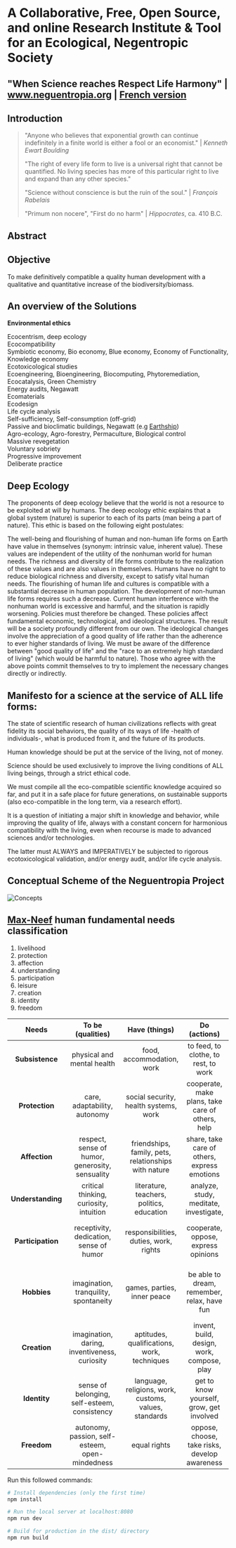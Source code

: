 # A Collaborative, Free, Open Source, and online Research Institute & Tool for an Ecological, Negentropic Society
## "When Science reaches Respect Life Harmony"  |  www.neguentropia.org | [French version](https://github.com/DSkillz/neguentropia/blob/dev/readme-fr.md)
## Introduction

>"Anyone who believes that exponential growth can continue indefinitely in a finite world is either a fool or an economist." |
>  *Kenneth Ewart Boulding*
>
>"The right of every life form to live is a universal right that cannot be quantified. No living species has more of this particular right to live and expand than any other species."
>
>"Science without conscience is but the ruin of the soul." |
>  *François Rabelais*
>
>"Primum non nocere", "First do no harm" | *Hippocrates*, ca. 410 B.C.
## Abstract

## Objective
To make definitively compatible a quality human development with a qualitative and quantitative increase of the biodiversity/biomass.
## An overview of the Solutions

**Environmental ethics**

Ecocentrism, deep ecology<br>
Ecocompatibility<br>
Symbiotic economy, Bio economy, Blue economy, Economy of Functionality, Knowledge economy<br>
Ecotoxicological studies<br>
Ecoengineering, Bioengineering, Biocomputing, Phytoremediation, Ecocatalysis, Green Chemistry<br>
Energy audits, Negawatt<br>
Ecomaterials<br>
Ecodesign<br>
Life cycle analysis<br>
Self-sufficiency, Self-consumption (off-grid)<br>
Passive and bioclimatic buildings, Negawatt (e.g [Earthship](https://en.wikipedia.org/wiki/Earthship))<br>
Agro-ecology, Agro-forestry, Permaculture, Biological control<br>
Massive revegetation<br>
Voluntary sobriety<br>
Progressive improvement<br>
Deliberate practice
## Deep Ecology

The proponents of deep ecology believe that the world is not a resource to be exploited at will by humans. The deep ecology ethic explains that a global system (nature) is superior to each of its parts (man being a part of nature). This ethic is based on the following eight postulates:

The well-being and flourishing of human and non-human life forms on Earth have value in themselves (synonym: intrinsic value, inherent value). These values are independent of the utility of the nonhuman world for human needs.
The richness and diversity of life forms contribute to the realization of these values and are also values in themselves.
Humans have no right to reduce biological richness and diversity, except to satisfy vital human needs.
The flourishing of human life and cultures is compatible with a substantial decrease in human population. The development of non-human life forms requires such a decrease.
Current human interference with the nonhuman world is excessive and harmful, and the situation is rapidly worsening.
Policies must therefore be changed. These policies affect fundamental economic, technological, and ideological structures. The result will be a society profoundly different from our own.
The ideological changes involve the appreciation of a good quality of life rather than the adherence to ever higher standards of living. We must be aware of the difference between "good quality of life" and the "race to an extremely high standard of living" (which would be harmful to nature).
Those who agree with the above points commit themselves to try to implement the necessary changes directly or indirectly.
## Manifesto for a science at the service of ALL life forms:

The state of scientific research of human civilizations reflects with great fidelity its social behaviors, the quality of its ways of life -health of individuals-, what is produced from it, and the future of its products.

Human knowledge should be put at the service of the living, not of money.

Science should be used exclusively to improve the living conditions of ALL living beings, through a strict ethical code.

We must compile all the eco-compatible scientific knowledge acquired so far, and put it in a safe place for future generations, on sustainable supports (also eco-compatible in the long term, via a research effort).

It is a question of initiating a major shift in knowledge and behavior, while improving the quality of life, always with a constant concern for harmonious compatibility with the living, even when recourse is made to advanced sciences and/or technologies.

The latter must ALWAYS and IMPERATIVELY be subjected to rigorous ecotoxicological validation, and/or energy audit, and/or life cycle analysis.
## Conceptual Scheme of the Neguentropia Project

![Concepts](https://digital-skillz.fr/neguentropia/img/Neguentropia%20Project-Conceptual%20Scheme%20final.svg)
## [Max-Neef](https://en.wikipedia.org/wiki/Manfred_Max-Neef) human fundamental needs classification

1. livelihood
2. protection
3. affection
4. understanding
5. participation
6. leisure
7. creation
8. identity
9. freedom

|<font style="vertical-align: inherit;"><font style="vertical-align: inherit;">Needs </font></font>|<font style="vertical-align: inherit;"><font style="vertical-align: inherit;">To be (qualities) </font></font>|<font style="vertical-align: inherit;"><font style="vertical-align: inherit;">Have (things) </font></font>|<font style="vertical-align: inherit;"><font style="vertical-align: inherit;">Do (actions) </font></font>|<font style="vertical-align: inherit;"><font style="vertical-align: inherit;">Interact (parameters) </font></font>|
|:---:|:---:|:---:|:---:|:---:|
|**<font style="vertical-align: inherit;"><font style="vertical-align: inherit;">Subsistence</font></font>**|<font style="vertical-align: inherit;"><font style="vertical-align: inherit;">physical and mental health </font></font>|<font style="vertical-align: inherit;"><font style="vertical-align: inherit;">food, accommodation, work </font></font>|<font style="vertical-align: inherit;"><font style="vertical-align: inherit;">to feed, to clothe, to rest, to work </font></font>|<font style="vertical-align: inherit;"><font style="vertical-align: inherit;">environment of the place of life, social conditions </font></font>|
|**<font style="vertical-align: inherit;"><font style="vertical-align: inherit;">Protection</font></font>**|<font style="vertical-align: inherit;"><font style="vertical-align: inherit;">care, adaptability, autonomy </font></font>|<font style="vertical-align: inherit;"><font style="vertical-align: inherit;">social security, health systems, work </font></font>|<font style="vertical-align: inherit;"><font style="vertical-align: inherit;">cooperate, make plans, take care of others, help </font></font>|<font style="vertical-align: inherit;"><font style="vertical-align: inherit;">social environment, housing </font></font>|
|**<font style="vertical-align: inherit;"><font style="vertical-align: inherit;">Affection</font></font>**|<font style="vertical-align: inherit;"><font style="vertical-align: inherit;">respect, sense of humor, generosity, sensuality </font></font>|<font style="vertical-align: inherit;"><font style="vertical-align: inherit;">friendships, family, pets, relationships with nature </font></font>|<font style="vertical-align: inherit;"><font style="vertical-align: inherit;">share, take care of others, express emotions </font></font>|<font style="vertical-align: inherit;"><font style="vertical-align: inherit;">privacy, intimate spaces of unity </font></font>|
|**<font style="vertical-align: inherit;"><font style="vertical-align: inherit;">Understanding</font></font>**|<font style="vertical-align: inherit;"><font style="vertical-align: inherit;">critical thinking, curiosity, intuition </font></font>|<font style="vertical-align: inherit;"><font style="vertical-align: inherit;">literature, teachers, politics, education </font></font>|<font style="vertical-align: inherit;"><font style="vertical-align: inherit;">analyze, study, meditate, investigate, </font></font>|<font style="vertical-align: inherit;"><font style="vertical-align: inherit;">schools, families, universities, communities </font></font>|
|**<font style="vertical-align: inherit;"><font style="vertical-align: inherit;">Participation</font></font>**|<font style="vertical-align: inherit;"><font style="vertical-align: inherit;">receptivity, dedication, sense of humor </font></font>|<font style="vertical-align: inherit;"><font style="vertical-align: inherit;">responsibilities, duties, work, rights </font></font>|<font style="vertical-align: inherit;"><font style="vertical-align: inherit;">cooperate, oppose, express opinions </font></font>|<font style="vertical-align: inherit;"><font style="vertical-align: inherit;">associations, parties, churches, neighborhood relations </font></font>|
|**<font style="vertical-align: inherit;"><font style="vertical-align: inherit;">Hobbies</font></font>**|<font style="vertical-align: inherit;"><font style="vertical-align: inherit;">imagination, tranquility, spontaneity </font></font>|<font style="vertical-align: inherit;"><font style="vertical-align: inherit;">games, parties, inner peace </font></font>|<font style="vertical-align: inherit;"><font style="vertical-align: inherit;">be able to dream, remember, relax, have fun </font></font>|<font style="vertical-align: inherit;"><font style="vertical-align: inherit;">landscapes, intimate spaces, places where you can be alone </font></font>|
|**<font style="vertical-align: inherit;"><font style="vertical-align: inherit;">Creation</font></font>**|<font style="vertical-align: inherit;"><font style="vertical-align: inherit;">imagination, daring, inventiveness, curiosity </font></font>|<font style="vertical-align: inherit;"><font style="vertical-align: inherit;">aptitudes, qualifications, work, techniques </font></font>|<font style="vertical-align: inherit;"><font style="vertical-align: inherit;">invent, build, design, work, compose, play </font></font>|<font style="vertical-align: inherit;"><font style="vertical-align: inherit;">spaces for expression, workshops, audiences </font></font>|
|**<font style="vertical-align: inherit;"><font style="vertical-align: inherit;">Identity</font></font>**|<font style="vertical-align: inherit;"><font style="vertical-align: inherit;">sense of belonging, self-esteem, consistency </font></font>|<font style="vertical-align: inherit;"><font style="vertical-align: inherit;">language, religions, work, customs, values, standards </font></font>|<font style="vertical-align: inherit;"><font style="vertical-align: inherit;">get to know yourself, grow, get involved </font></font>|<font style="vertical-align: inherit;"><font style="vertical-align: inherit;">places of belonging, daily setting </font></font>|
|**<font style="vertical-align: inherit;"><font style="vertical-align: inherit;">Freedom</font></font>**|<font style="vertical-align: inherit;"><font style="vertical-align: inherit;">autonomy, passion, self-esteem, open-mindedness </font></font>|<font style="vertical-align: inherit;"><font style="vertical-align: inherit;">equal rights </font></font>|<font style="vertical-align: inherit;"><font style="vertical-align: inherit;">oppose, choose, take risks, develop awareness </font></font>|<font style="vertical-align: inherit;"><font style="vertical-align: inherit;">anywhere </font></font>|


Run this followed commands:

``` bash
# Install dependencies (only the first time)
npm install

# Run the local server at localhost:8080
npm run dev

# Build for production in the dist/ directory
npm run build
```
